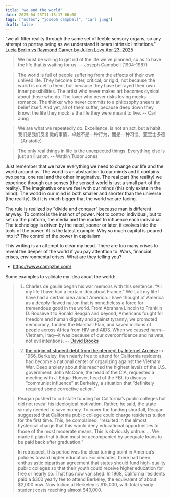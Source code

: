 ```yaml
---
title: "we and the world"
date: 2025-04-23T11:18:17-06:00
tags: ["notes", "joseph campbell", "carl jung"]
draft: false
---
```


"we all filter reality through the same set of feeble sensory organs, so any attempt to portray being as we understand it bears intrinsic limitations." [Lucia Berlin vs Raymond Carver by Julien Levy Apr 23, 2025](https://lithub.com/lucia-berlin-vs-raymond-carver-who-is-the-real-patron-saint-of-realism)

> We must be willing to get rid of the life we’ve planned, so as to have the life that is waiting for us. -- Joseph Campbell (1904-1987)

> The world is full of people suffering from the effects of their own unlived life. They become bitter, critical, or rigid, not because the world is cruel to them, but because they have betrayed their own inner possibilities. The artist who never makes art becomes cynical about those who do.
The lover who never risks loving mocks romance. The thinker who never commits to a philosophy sneers at belief itself. And yet, all of them suffer, because deep down they know: the life they mock is the life they were meant to live. -- Carl Jung

> We are what we repeatedly do. Excellence, is not an act, but a habit. 我们是我们反复做的事情，卓越不是一种行为，而是一种习惯。亚里士多德（Aristotle）

> The only real things in life is the unexpected things. Everything else is just an illusion. -- Watkin Tudor Jones

Just remember that we have everything we need to change our life and the world around us. The world is an abstraction to our minds and it contains two parts, one real and the other imaginative. The real part (the reality) we experince through our senses (the sensed world is just a small part of the reality). The imaginative one we feel with our minds (this only exists in the mind). The world in our mind is both smaller and shorter than the universe (the reality). But it is much bigger that the world we are facing.
 
The rule is realized by "divide and conquer" because man is different anyway. To control is the instinct of power. Not to control individual, but to set up the platform, the media and the market to influence each individual. The technology is driven by the need, sooner or later, it evolves into the tools of the power. AI is the latest example. Why so much capital is poured into it? The control of the power in capitalism.

This writing is an attempt to clear my head. There are too many crises to reveal the deeper of the world if you pay attenttion to. Wars, financial crises, environmental crises. What are they telling you? 
 
* https://www.campzhe.com/

Some examples to validate my idea about the world:

> 1. Charles de gaulle began his war memoirs with this sentence: “All my life I have had a certain idea about France.” Well, all my life I have had a certain idea about America. I have thought of America as a deeply flawed nation that is nonetheless a force for tremendous good in the world. From Abraham Lincoln to Franklin D. Roosevelt to Ronald Reagan and beyond, Americans fought for freedom and human dignity and against tyranny; we promoted democracy, funded the Marshall Plan, and saved millions of people across Africa from HIV and AIDS. When we caused harm—Vietnam, Iraq—it was because of our overconfidence and naivete, not evil intentions. -- [David Brooks](https://archive.is/uW4P0)

> 2. [the origin of student debt from theintercept by Internet Archive](https://web.archive.org/web/20220826015358/https://theintercept.com/2022/08/25/student-loans-debt-reagan/) in 1966, Berkeley, then nearly free to attend for California residents, had become a national center of organizing against the Vietnam War. Deep anxiety about this reached the highest levels of the U.S. government. John McCone, the head of the CIA, requested a meeting with J. Edgar Hoover, head of the FBI, to discuss “communist influence” at Berkeley, a situation that “definitely required some corrective action.”

> Reagan pushed to cut state funding for California’s public colleges but did not reveal his ideological motivation. Rather, he said, the state simply needed to save money. To cover the funding shortfall, Reagan suggested that California public college could charge residents tuition for the first time. This, he complained, “resulted in the almost hysterical charge that this would deny educational opportunities to those of the most moderate means. This is obviously untrue. … We made it plain that tuition must be accompanied by adequate loans to be paid back after graduation.”

> In retrospect, this period was the clear turning point in America’s policies toward higher education. For decades, there had been enthusiastic bipartisan agreement that states should fund high-quality public colleges so that their youth could receive higher education for free or nearly so. That has now vanished. In 1968, California residents paid a $300 yearly fee to attend Berkeley, the equivalent of about $2,000 now. Now tuition at Berkeley is $15,000, with total yearly student costs reaching almost $40,000.

